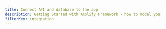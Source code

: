 ```yaml
---
title: Connect API and database to the app
description: Getting Started with Amplify Framework - how to model your data using Amplify
filterKey: integration
---
```


<inline-fragment integration="next" src="~/start/getting-started/fragments/next/api.md"></inline-fragment> <inline-fragment integration="react" src="~/start/getting-started/fragments/react/api.md"></inline-fragment> <inline-fragment integration="react-native" src="~/start/getting-started/fragments/reactnative/api.md"></inline-fragment> <inline-fragment integration="angular" src="~/start/getting-started/fragments/angular/data-model.md"></inline-fragment> <inline-fragment integration="ionic" src="~/start/getting-started/fragments/ionic/data-model.md"></inline-fragment> <inline-fragment integration="js" src="~/start/getting-started/fragments/vanillajs/data-model.md"></inline-fragment> <inline-fragment integration="vue" src="~/start/getting-started/fragments/vue/data-model.md"></inline-fragment>

<inline-fragment integration="next" src="~/start/getting-started/fragments/common/data-model-footer.md"></inline-fragment> <inline-fragment integration="react" src="~/start/getting-started/fragments/common/data-model-footer.md"></inline-fragment> <inline-fragment integration="react-native" src="~/start/getting-started/fragments/common/data-model-footer.md"></inline-fragment> <inline-fragment integration="angular" src="~/start/getting-started/fragments/common/data-model-footer.md"></inline-fragment> <inline-fragment integration="ionic" src="~/start/getting-started/fragments/common/data-model-footer.md"></inline-fragment> <inline-fragment integration="js" src="~/start/getting-started/fragments/common/data-model-footer.md"></inline-fragment> <inline-fragment integration="vue" src="~/start/getting-started/fragments/common/data-model-footer.md"></inline-fragment>

